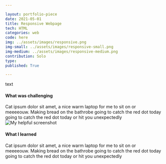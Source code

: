 ```yaml
---

layout: portfolio-piece
date: 2021-05-01
title: Responsive Webpage
tech: HTML
categories: web
code: here
img: ../assets/images/responsive.png
img-small: ../assets/images/responsive-small.png
img-medium: ../assets/images/responsive-medium.png
contribution: Solo
type: 
published: True

---
```

text

#### What was challenging
Cat ipsum dolor sit amet, a nice warm laptop for me to sit on or meeeeouw. Making bread on the bathrobe going to catch the red dot today going to catch the red dot today or hit you unexpectedly![My helpful screenshot](/assets/responsive.png)

#### What I learned
Cat ipsum dolor sit amet, a nice warm laptop for me to sit on or meeeeouw. Making bread on the bathrobe going to catch the red dot today going to catch the red dot today or hit you unexpectedly
